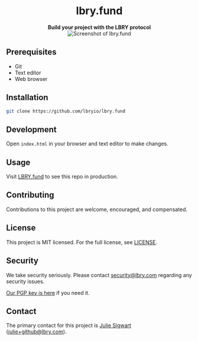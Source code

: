 <h1 align="center">lbry.fund</h1>

<div align="center">
  <strong>Build your project with the LBRY protocol</strong>
</div>

<div align="center">
  <img src="https://spee.ch/2/dotfund-2019-july.png" title="Screenshot of lbry.fund"/>
</div>



## Prerequisites
- Git
- Text editor
- Web browser

## Installation
```bash
git clone https://github.com/lbryio/lbry.fund
```

## Development
Open `index.html` in your browser and text editor to make changes.

## Usage
Visit [LBRY.fund](https://lbry.fund) to see this repo in production.

## Contributing
Contributions to this project are welcome, encouraged, and compensated.

## License
This project is MIT licensed. For the full license, see [LICENSE](LICENSE).

## Security
We take security seriously. Please contact [security@lbry.com](mailto:security@lbry.com) regarding any security issues.

[Our PGP key is here](https://keybase.io/lbry/key.asc) if you need it.

## Contact
The primary contact for this project is [Julie Sigwart](https://github.com/jsigwart) (julie+github@lbry.com).
